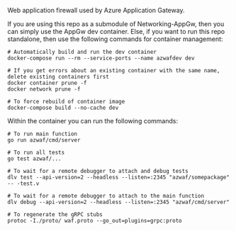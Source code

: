 Web application firewall used by Azure Application Gateway.

If you are using this repo as a submodule of Networking-AppGw, then you can
simply use the AppGw dev container. Else, if you want to run this repo
standalone, then use the following commands for container management:
```
# Automatically build and run the dev container
docker-compose run --rm --service-ports --name azwafdev dev

# If you get errors about an existing container with the same name, delete existing containers first
docker container prune -f
docker network prune -f

# To force rebuild of container image
docker-compose build --no-cache dev
```

Within the container you can run the following commands:
```
# To run main function
go run azwaf/cmd/server

# To run all tests
go test azwaf/...

# To wait for a remote debugger to attach and debug tests
dlv test --api-version=2 --headless --listen=:2345 "azwaf/somepackage" -- -test.v

# To wait for a remote debugger to attach to the main function
dlv debug --api-version=2 --headless --listen=:2345 "azwaf/cmd/server"

# To regenerate the gRPC stubs
protoc -I./proto/ waf.proto --go_out=plugins=grpc:proto
```
